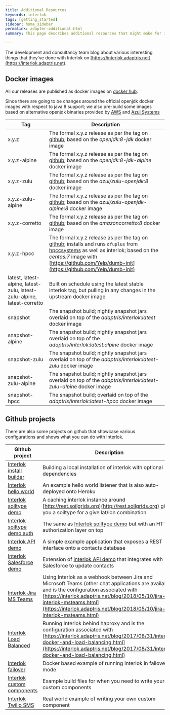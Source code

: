 ```yaml
---
title: Additional Resources
keywords: interlok
tags: [getting_started]
sidebar: home_sidebar
permalink: adapter-additional.html
summary: This page describes additional resources that might make for interesting reading.

---
```


The development and consultancy team blog about various interesting things that they've done with Interlok on [https://interlok.adaptris.net](https://interlok.adaptris.net).

## Docker images

All our releases are published as docker images on [docker hub][].

Since there are going to be changes around the official openjdk docker images with respect to java 8 support; we also pre-build some images based on alternative openjdk binaries provided by [AWS](https://aws.amazon.com/corretto/) and [Azul Systems](https://www.azul.com/downloads/zulu/)

| Tag | Description
|----|----|
|x.y.z | The formal x.y.z release as per the tag on [github][]; based on the _openjdk:8-jdk_ docker image
|x.y.z-alpine | The formal x.y.z release as per the tag on [github][]; based on the _openjdk:8-jdk-alpine_ docker image
|x.y.z-zulu | The formal x.y.z release as per the tag on [github][]; based on the _azul/zulu-openjdk:8_ docker image
|x.y.z-zulu-alpine | The formal x.y.z release as per the tag on [github][]; based on the _azul/zulu-openjdk-alpine:8_ docker image
|x.y.z-corretto | The formal x.y.z release as per the tag on [github][]; based on the _amazoncorretto:8_ docker image
|x.y.z-hpcc| The formal x.y.z release as per the tag on [github][]; installs and runs `dfuplus` from [hpccsystems][] as well as interlok; based on the _centos:7_ image with [https://github.com/Yelp/dumb-init](https://github.com/Yelp/dumb-init)
|latest, latest-alpine, latest-zulu, latest-zulu-alpine, latest-corretto| Built on schedule using the latest stable interlok tag, but pulling in any changes in the upstream docker image
|snapshot| The snapshot build; nightly snapshot jars overlaid on top of the _adaptris/interlok:latest_ docker image
|snapshot-alpine| The snapshot build; nightly snapshot jars overlaid on top of the _adaptris/interlok:latest:alpine_ docker image
|snapshot-zulu| The snapshot build; nightly snapshot jars overlaid on top of the _adaptris/interlok:latest-zulu_ docker image
|snapshot-zulu-alpine| The snapshot build; nightly snapshot jars overlaid on top of the _adaptris/interlok:latest-zulu-alpine_ docker image
|snapshot-hpcc| The snapshot build; overlaid on top of the _adaptris/interlok:latest-hpcc_ docker image

## Github projects

There are also some projects on github that showcase various configurations and shows what you can do with Interlok.

| Github project | Description
|----|----|
| [Interlok install builder][] | Building a local installation of interlok with optional dependencies |
| [Interlok hello world][] | An example hello world listener that is also auto-deployed onto Heroku |
| [Interlok soiltype demo][] | A caching interlok instance around [http://rest.soilgrids.org](http://rest.soilgrids.org) giving you a soiltype for a give lat/lon combination |
| [Interlok soiltype demo auth][] | The same as [Interlok soiltype demo][] but with an HTTP authorization layer on top |
| [Interlok API demo][] | A simple example application that exposes a REST interface onto a contacts database |
| [Interlok Salesforce demo][] | Extension of [interlok API demo][]  that integrates with Salesforce to update contacts |
| [Interlok Jira MS Teams][] | Using Interlok as a webhook between Jira and Microsoft Teams (other chat applications are available) and is the configuration associated with [https://interlok.adaptris.net/blog/2018/05/10/jira-interlok-msteams.html](https://interlok.adaptris.net/blog/2018/05/10/jira-interlok-msteams.html)
| [Interlok Load Balanced][] | Running Interlok behind haproxy and is the configuration associated with [https://interlok.adaptris.net/blog/2017/08/31/interlok-docker-and-load-balancing.html](https://interlok.adaptris.net/blog/2017/08/31/interlok-docker-and-load-balancing.html)
| [Interlok failover][] | Docker based example of running Interlok in failover mode |
| [Interlok custom components][] | Example build files for when you need to write your own custom components |
| [Interlok Twilio SMS][] | Real world example of writing your own custom component |


[docker hub]: https://hub.docker.com/r/adaptris/interlok/
[github]: https://github.com/adaptris/interlok/tags
[hpccsystems]: https://hpccsystems.com/
[Interlok hello world]: https://github.com/adaptris-labs/interlok-hello-world
[Interlok soiltype demo]: https://github.com/adaptris-labs/interlok-soiltype-demo
[Interlok API demo]: https://github.com/adaptris-labs/interlok-api-demo
[Interlok Salesforce demo]: https://github.com/adaptris-labs/interlok-salesforce-demo
[Interlok soiltype demo auth]: https://github.com/adaptris-labs/interlok-soiltype-demo-auth
[Interlok Jira MS Teams]: https://github.com/adaptris-labs/interlok-jira-msteams
[Interlok Load Balanced]: https://github.com/adaptris-labs/interlok-load-balanced
[Interlok failover]: https://github.com/adaptris-labs/interlok-failover
[Interlok Twilio SMS]: https://github.com/adaptris-labs/interlok-twilio-sms
[Interlok install builder]: https://github.com/adaptris-labs/interlok-install-builder
[Interlok custom components]: https://github.com/adaptris/interlok-custom-component-example
